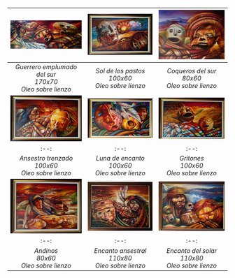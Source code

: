 | [![drawing_1.jpeg](/assets/img/paintings/drawing_1.jpeg)](painting1) | [![drawing_2.jpg](/assets/img/paintings/drawing_2.jpeg)](painting2) | [![drawing_3.jpg](/assets/img/paintings/drawing_3.jpeg)](painting3) | 
|:--:|:--:|:--:| 
| *Guerrero emplumado del sur* <br /> *170x70* <br /> *Oleo sobre lienzo* | *Sol de los pastos* <br /> *100x60* <br /> *Oleo sobre lienzo* | *Coqueros del sur* <br /> *80x60* <br /> *Oleo sobre lienzo* |
| [![drawing_4.jpeg](/assets/img/paintings/drawing_4.jpeg)](painting4) | [![drawing_5.jpg](/assets/img/paintings/drawing_5.jpeg)](painting5) | [![drawing_6.jpg](/assets/img/paintings/drawing_6.jpeg)](painting6) | 
|:--:|:--:|:--:| 
| *Ansestro trenzado* <br /> *100x60* <br /> *Oleo sobre lienzo* | *Luna de encanto* <br /> *100x60* <br /> *Oleo sobre lienzo* | *Gritones* <br /> *100x60* <br /> *Oleo sobre lienzo* |
| [![drawing_7.jpeg](/assets/img/paintings/drawing_7.jpeg)](painting7) | [![drawing_8.jpg](/assets/img/paintings/drawing_8.jpeg)](painting8) | [![drawing_9.jpg](/assets/img/paintings/drawing_9.jpeg)](painting9) | 
|:--:|:--:|:--:| 
| *Andinos* <br /> *80x60* <br /> *Oleo sobre lienzo* | *Encanto ansestral* <br /> *110x80* <br /> *Oleo sobre lienzo* | *Encanto del solar* <br /> *110x80* <br /> *Oleo sobre lienzo* |
